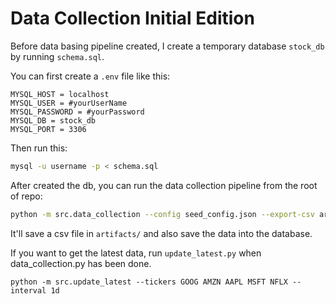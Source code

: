 # Data Collection Initial Edition 

Before data basing pipeline created, I create a temporary database `stock_db` by running `schema.sql`.

You can first create a `.env` file like this:
```
MYSQL_HOST = localhost
MYSQL_USER = #yourUserName
MYSQL_PASSWORD = #yourPassword
MYSQL_DB = stock_db
MYSQL_PORT = 3306
```

Then run this:

```bash
mysql -u username -p < schema.sql
```

After created the db, you can run the data collection pipeline from the root of repo:
```bash
python -m src.data_collection --config seed_config.json --export-csv artifacts/test_collection.csv
```
It'll save a csv file in `artifacts/` and also save the data into the database.

If you want to get the latest data, run `update_latest.py` when data_collection.py has been done.
```
python -m src.update_latest --tickers GOOG AMZN AAPL MSFT NFLX --interval 1d
```